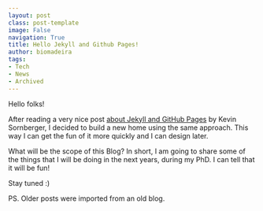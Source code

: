 ```yaml
---
layout: post
class: post-template
image: False
navigation: True
title: Hello Jekyll and Github Pages!
author: biomadeira
tags:
- Tech
- News
- Archived
---
```

Hello folks!

After reading a very nice post
[about Jekyll and GitHub Pages](http://www.ksornberger.com/blog/blogging-with-jekyll-and-github/) by Kevin Sornberger,
I decided to build a new home using the same approach. This way I can get the fun of it more quickly and I can design
later.

What will be the scope of this Blog? In short, I am going to share some of the things that I will be doing in the next 
years, during my PhD. I can tell that it will be fun!

Stay tuned :) 

PS. Older posts were imported from an old blog.
